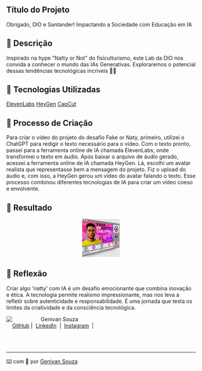 ## Título do Projeto 
Obrigado, DIO e Santander! Impactando a Sociedade com Educação em IA


## 📒 Descrição
Inspirado na hype "Natty or Not" do fisiculturismo, este Lab da DIO nos convida a conhecer o mundo das IAs Generativas. Exploraremos o potencial dessas tendências tecnológicas incríveis 💪🤓


## 🤖 Tecnologias Utilizadas
[ElevenLabs](https://elevenlabs.io/)
[HeyGen](https://www.heygen.com/)
[CapCut](https://www.capcut.com/pt-br/)


## 🧐 Processo de Criação
Para criar o vídeo do projeto do desafio Fake or Naty, primeiro, utilizei o ChatGPT para redigir o texto necessário para o vídeo. Com o texto pronto, passei para a ferramenta online de IA chamada ElevenLabs, onde transformei o texto em áudio. Após baixar o arquivo de áudio gerado, acessei a ferramenta online de IA chamada HeyGen. Lá, escolhi um avatar realista que representasse bem a mensagem do projeto. Fiz o upload do áudio e, com isso, a HeyGen gerou um vídeo do avatar falando o texto. Esse processo combinou diferentes tecnologias de IA para criar um vídeo coeso e envolvente.


## 🚀 Resultado
<p align="center">
  <a href="https://www.youtube.com/watch?v=Mu42FgJquA4" target="_blank" title="Preview do Conteúdo">
  <img src="./exemplos/thumbnail.png" width="20%">
  </a>
<p>


## 💭 Reflexão 
Criar algo 'natty' com IA é um desafio emocionante que combina inovação e ética. A tecnologia permite realismo impressionante, mas nos leva a refletir sobre autenticidade e responsabilidade. É uma jornada que testa os limites da criatividade e da consciência tecnológica.


<p>
    <img 
      align=left 
      margin=10 
      width=80 
      src="https://avatars.githubusercontent.com/u/22550201?v=4"
    />
    <p>&nbsp&nbsp&nbspGenivan Souza<br>
    &nbsp&nbsp&nbsp
    <a href="https://github.com/genivanss">
    GitHub</a>&nbsp;|&nbsp;
    <a href="https://www.linkedin.com/in/genivanss">LinkedIn</a>
&nbsp;|&nbsp;
    <a href="https://www.instagram.com/genivanss/">
    Instagram</a>
&nbsp;|&nbsp;</p>
</p>
<br/><br/>
<p>

---

⌨️ com 💜 por [Genivan Souza](https://github.com/genivanss)
